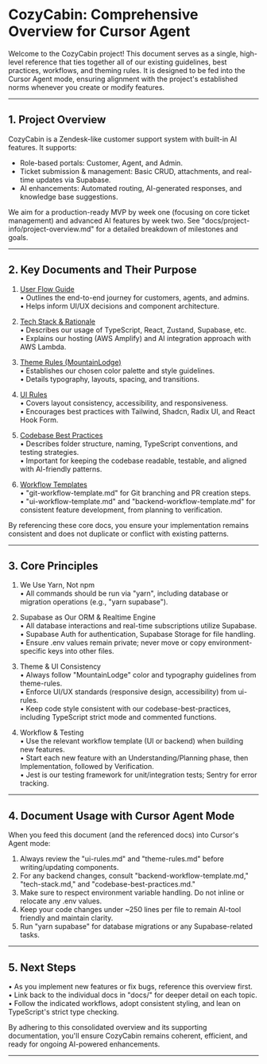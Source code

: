 # CozyCabin: Comprehensive Overview for Cursor Agent

Welcome to the CozyCabin project! This document serves as a single, high-level reference that ties together all of our existing guidelines, best practices, workflows, and theming rules. It is designed to be fed into the Cursor Agent mode, ensuring alignment with the project's established norms whenever you create or modify features.

---

## 1. Project Overview

CozyCabin is a Zendesk-like customer support system with built-in AI features. It supports:
- Role-based portals: Customer, Agent, and Admin.
- Ticket submission & management: Basic CRUD, attachments, and real-time updates via Supabase.
- AI enhancements: Automated routing, AI-generated responses, and knowledge base suggestions.

We aim for a production-ready MVP by week one (focusing on core ticket management) and advanced AI features by week two. See "docs/project-info/project-overview.md" for a detailed breakdown of milestones and goals.

---

## 2. Key Documents and Their Purpose

1. [User Flow Guide](./project-info/user-flow.md)  
   • Outlines the end-to-end journey for customers, agents, and admins.  
   • Helps inform UI/UX decisions and component architecture.

2. [Tech Stack & Rationale](./project-info/tech-stack.md)  
   • Describes our usage of TypeScript, React, Zustand, Supabase, etc.  
   • Explains our hosting (AWS Amplify) and AI integration approach with AWS Lambda.

3. [Theme Rules (MountainLodge)](./rules/theme-rules.md)  
   • Establishes our chosen color palette and style guidelines.  
   • Details typography, layouts, spacing, and transitions.

4. [UI Rules](./rules/ui-rules.md)  
   • Covers layout consistency, accessibility, and responsiveness.  
   • Encourages best practices with Tailwind, Shadcn, Radix UI, and React Hook Form.

5. [Codebase Best Practices](../codebase-best-practices.md)  
   • Describes folder structure, naming, TypeScript conventions, and testing strategies.  
   • Important for keeping the codebase readable, testable, and aligned with AI-friendly patterns.

6. [Workflow Templates](./workflow-templates/)  
   • "git-workflow-template.md" for Git branching and PR creation steps.  
   • "ui-workflow-template.md" and "backend-workflow-template.md" for consistent feature development, from planning to verification.

By referencing these core docs, you ensure your implementation remains consistent and does not duplicate or conflict with existing patterns.

---

## 3. Core Principles

1. We Use Yarn, Not npm  
   • All commands should be run via "yarn", including database or migration operations (e.g., "yarn supabase").

2. Supabase as Our ORM & Realtime Engine  
   • All database interactions and real-time subscriptions utilize Supabase.  
   • Supabase Auth for authentication, Supabase Storage for file handling.  
   • Ensure .env values remain private; never move or copy environment-specific keys into other files.

3. Theme & UI Consistency  
   • Always follow "MountainLodge" color and typography guidelines from theme-rules.  
   • Enforce UI/UX standards (responsive design, accessibility) from ui-rules.  
   • Keep code style consistent with our codebase-best-practices, including TypeScript strict mode and commented functions.

4. Workflow & Testing  
   • Use the relevant workflow template (UI or backend) when building new features.  
   • Start each new feature with an Understanding/Planning phase, then Implementation, followed by Verification.  
   • Jest is our testing framework for unit/integration tests; Sentry for error tracking.

---

## 4. Document Usage with Cursor Agent Mode

When you feed this document (and the referenced docs) into Cursor's Agent mode:
1. Always review the "ui-rules.md" and "theme-rules.md" before writing/updating components.  
2. For any backend changes, consult "backend-workflow-template.md," "tech-stack.md," and "codebase-best-practices.md."  
3. Make sure to respect environment variable handling. Do not inline or relocate any .env values.  
4. Keep your code changes under ~250 lines per file to remain AI-tool friendly and maintain clarity.  
5. Run "yarn supabase" for database migrations or any Supabase-related tasks.

---

## 5. Next Steps

• As you implement new features or fix bugs, reference this overview first.  
• Link back to the individual docs in "docs/" for deeper detail on each topic.  
• Follow the indicated workflows, adopt consistent styling, and lean on TypeScript's strict type checking.

By adhering to this consolidated overview and its supporting documentation, you'll ensure CozyCabin remains coherent, efficient, and ready for ongoing AI-powered enhancements.

--- 